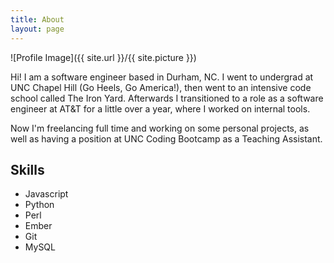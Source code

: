 ```yaml
---
title: About
layout: page
---
```

![Profile Image]({{ site.url }}/{{ site.picture }})

<p>Hi! I am a software engineer based in Durham, NC. I went to undergrad at UNC Chapel Hill (Go Heels, Go America!), then went to an intensive code school called The Iron Yard. Afterwards I transitioned to a role as a software engineer at AT&T for a little over a year, where I worked on internal tools.

Now I'm freelancing full time and working on some personal projects, as well as having a position at UNC Coding Bootcamp as a Teaching Assistant.</p>

<h2>Skills</h2>

<ul class="skill-list">
	<li>Javascript</li>
	<li>Python</li>
	<li>Perl</li>
	<li>Ember</li>
	<li>Git</li>
	<li>MySQL</li>
</ul>
